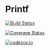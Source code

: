 # Printf

[![Build Status](https://travis-ci.org/KlausC/Printf.jl.svg?branch=master)](https://travis-ci.org/KlausC/Printf.jl)

[![Coverage Status](https://coveralls.io/repos/KlausC/Printf.jl/badge.svg?branch=master&service=github)](https://coveralls.io/github/KlausC/Printf.jl?branch=master)

[![codecov.io](http://codecov.io/github/KlausC/Printf.jl/coverage.svg?branch=master)](http://codecov.io/github/KlausC/Printf.jl?branch=master)
